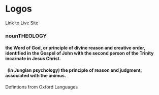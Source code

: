 # Logos
[Link to Live Site](http://logosword.herokuapp.com) </br>

### nounTHEOLOGY </br>
#### the Word of God, or principle of divine reason and creative order, identified in the Gospel of John with the second person of the Trinity incarnate in Jesus Christ. </br>
#### &nbsp; (in Jungian psychology) the principle of reason and judgment, associated with the animus. </br>
Defintions from Oxford Languages

